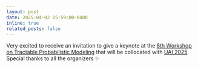 ```yaml
---
layout: post
date: 2025-04-02 15:59:00-0400
inline: true
related_posts: false
---
```


Very excited to receive an invitation to give a keynote at the <a href="https://tractable-probabilistic-modeling.github.io/tpm2025//">8th Workshop on Tractable Probabilistic Modeling</a> that will be collocated with <a href="https://www.auai.org/uai2025/">UAI 2025</a>. Special thanks to all the organizers :sparkles: 
